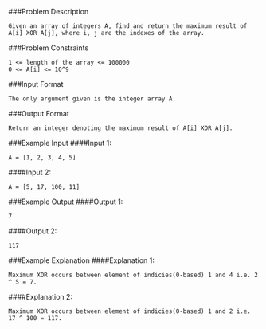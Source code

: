 ###Problem Description
```
Given an array of integers A, find and return the maximum result of A[i] XOR A[j], where i, j are the indexes of the array.
```


###Problem Constraints
```
1 <= length of the array <= 100000
0 <= A[i] <= 10^9
```


###Input Format
```
The only argument given is the integer array A.
```


###Output Format
```
Return an integer denoting the maximum result of A[i] XOR A[j].
```


###Example Input
####Input 1:

```
A = [1, 2, 3, 4, 5]
```
####Input 2:

```
A = [5, 17, 100, 11]
```

###Example Output
####Output 1:

```
7
```
####Output 2:

```
117
```


###Example Explanation
####Explanation 1:

```
Maximum XOR occurs between element of indicies(0-based) 1 and 4 i.e. 2 ^ 5 = 7.
```
####Explanation 2:

```
Maximum XOR occurs between element of indicies(0-based) 1 and 2 i.e. 17 ^ 100 = 117.
```